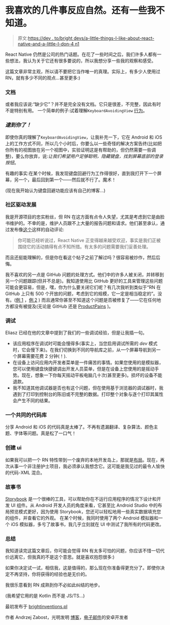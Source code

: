# 我喜欢的几件事反应自然。还有一些我不知道。

> 原文:[https://dev . to/bright devs/a-little-things-I-like-about-react-native-and-a-little-I-don-4 n1](https://dev.to/brightdevs/a-few-things-i-like-about-react-native-and-a-few-i-dont-4n1)

React Native 仍然是公司的热门话题。在花了一些时间之后，我们许多人都有一些想法，我认为关于它还有很多要说的，所以我想分享一些我的观察和感受。

这篇文章非常主观，所以请不要把它当作唯一的真理。实际上，有多少人使用过 RN，就有多少不同的观点...甚至更多:)

### 文档

或者我应该说:“缺少它”？并不是完全没有文档。它只是很差，不完整，因此有时不是特别有用。
一个简单的例子:试着理解`KeyboardAvoidingView` [行为](https://facebook.github.io/react-native/docs/keyboardavoidingview.html#behavior)。

### *逮到你了！*

即使你真的理解了`KeyboardAvoidingView`，让我补充一下，它在 Android 和 iOS 上的工作方式不同，所以几个小时后，你要么以一些奇怪的解决方案告终(比如把你所有的视图放在另一个视图中，实验证明这是有帮助的，但仍然需要一些调整)，要么你放弃，说:*让我们希望用户足够聪明，隐藏键盘，找到屏幕底部的登录按钮*。

有趣的事实:在某个时候，我发现键盘回避行为工作得很好，直到我打开下一个屏幕，另一个，最后回到第一个——然后就不行了。魔术！

(现在我开始认为键盘回避功能应该有自己的博客...)

### 社区驱动发展

我是开源项目的忠实粉丝，但 RN 在这方面有点令人失望，尤其是考虑到它是由脸书维护的。不幸的是，维护人员跟不上大量的报告问题和请求。他们甚至承认，通过发布像[这个](https://github.com/facebook/react-native/issues/5988#issuecomment-185384590)这样的自动评论:

> 你可能已经听说过，React Native 正变得越来越受欢迎，事实是我们正被围绕它的活动搞得有点不知所措。有太多的问题需要我们妥善处理。

而且还挺能理解的，但是你在看这个帖子之前了解过吗？很容易被炒作，然后后悔。

我不喜欢的另一点是 GitHub 问题的处理方式。他们中的许多人被关闭，并转移到另一个问题跟踪(但并不总是)。我知道使用比 GitHub 更好的工具来管理这些问题可能会更容易，但是，嘿，你为什么要关闭它们呢？有几次我听到类似于“RN 在 GitHub 上只有 500 个开放的问题，考虑到它的规模，它一定是相当稳定的”。没有。([例 1](https://github.com/facebook/react-native/issues/15154#issuecomment-335220801) ，[例 2](https://github.com/facebook/react-native/issues/9866#issuecomment-260227960) )
而且通常你甚至不知道这个问题是否被修复了——它在任何地方都没有被提及(无论是 GitHub 还是 [ProductPains](https://react-native.canny.io/feature-requests) )。

### 调试

Eliasz 已经在他的文章中提到了我们的一些调试经验，但是让我插一句。

*   该应用程序在调试时可能会慢得多(事实上，当您启用调试所需的 *dev* 模式时，它会慢下来)。在我们切换到不同的导航库之前，从一个屏幕导航到另一个屏幕需要花费 2 分钟(！).
*   在设备上访问应用内开发者菜单是一件痛苦的事情。如果您使用的是模拟器，您可以使用键盘快捷键调出开发人员菜单，但是在设备上您使用的是摇动手势。现在，想象一下你每天摇动平板电脑几十次(甚至更多)。损坏的设备不能退款。
*   我不知道其他调试器是否也有这个问题，但在使用基于浏览器的调试器时，我遇到了打印到控制台的陈旧或不完整的数据。打印整个对象与逐个打印其属性会产生不同的结果。

### 一个共同的代码库

分享 Android 和 iOS 的代码真是太棒了。不再有遗漏翻译、复杂算法、颜色主题、字体等问题。真是松了一口气！

### 创建 ui

如果我可以把一个 RN 特性带到一个废弃的本地开发岛上，那就是[布局](https://facebook.github.io/react-native/docs/flexbox.html)。现在，再次从事一个非注册护士项目，我必须承认我想念它。这可能是我见过的最令人愉快的代码-XML 混合。

### 故事书

[Storybook](https://github.com/storybooks/storybook/tree/master/app/react-native) 是一个很棒的工具，可以帮助你在不运行应用程序的情况下设计和开发 UI 组件。从 Android 开发人员的角度来看，它甚至比 Android Studio 中的布局预览模式更好，因为使用 Storybook，您还可以轻松地用一些真实数据填充您的组件，并查看它的外观。
在某个时候，我同时使用了两个 Android 模拟器和一个 iOS 模拟器，多亏了故事书，我几乎立刻就在 UI 中测试了我所有的代码更改。

### 总结

我知道读完这篇文章后，你可能会觉得 RN 有太多可怕的问题，你应该不惜一切代价远离它，但我真的不是这个意思。就是喜欢抱怨很多:)

如果你决定试一试，相信我，这是值得的，那么现在你准备得更充分了。即使你决定不再坚持，你将获得的经验也是无价的。

我很乐意看到 RN 成熟到你不必如此纠结的地步。

(我希望它用的是 Kotlin 而不是 JS/TS...)

最初发布于 [brightinventions.pl](https://brightinventions.pl/blog/)

作者 Andrzej Zabost，光明发明
[博客](https://azabost.com/)，[电子邮件](//andrzej.zabost@brightinventions.pl)的安卓开发者
